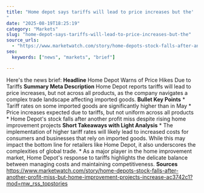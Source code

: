 ```yaml
---
title: "Home depot says tariffs will lead to price increases but the'"
date: "2025-08-19T18:25:19"
category: "Markets"
slug: "home-depot-says-tariffs-will-lead-to-price-increases-but-the"
source_urls:
  - "https://www.marketwatch.com/story/home-depots-stock-falls-after-another-profit-miss-but-home-improvement-projects-increase-ac3742c1?mod=mw_rss_topstories"
seo:
  keywords: ["news", "markets", "brief"]

---
```

Here's the news brief:  **Headline** Home Depot Warns of Price Hikes Due to Tariffs  **Summary Meta Description** Home Depot reports tariffs will lead to price increases, but not across all products, as the company navigates a complex trade landscape affecting imported goods.  **Bullet Key Points**  * Tariff rates on some imported goods are significantly higher than in May * Price increases expected due to tariffs, but not uniform across all products * Home Depot's stock falls after another profit miss despite rising home improvement projects  **Short Takeaways with Light Analysis**  * The implementation of higher tariff rates will likely lead to increased costs for consumers and businesses that rely on imported goods. While this may impact the bottom line for retailers like Home Depot, it also underscores the complexities of global trade. * As a major player in the home improvement market, Home Depot's response to tariffs highlights the delicate balance between managing costs and maintaining competitiveness.  **Sources** https://www.marketwatch.com/story/home-depots-stock-falls-after-another-profit-miss-but-home-improvement-projects-increase-ac3742c1?mod=mw_rss_topstories 

